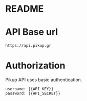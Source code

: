 README
=====

# API Base url
`https://api.pikup.gr`

# Authorization
Pikup API uses basic authentication. 
```
username: {{API_KEY}}
password: {{API_SECRET}}
```
